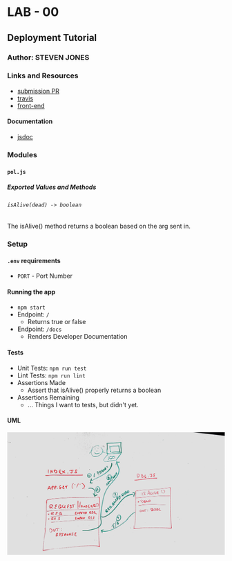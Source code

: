 # LAB - 00

## Deployment Tutorial

### Author: STEVEN JONES

### Links and Resources
* [submission PR](https://github.com/tutuorial-401js/class-00)
* [travis](https://travis-ci.com/tutuorial-401js/class-00)
* [front-end](https://tutorial-401js.herokuapp.com/)

#### Documentation
* [jsdoc](https://tutorial-401js.herokuapp.com/docs)

### Modules
#### `pol.js`
##### Exported Values and Methods

###### `isAlive(dead) -> boolean`
The isAlive() method returns a boolean based on the arg sent in.

### Setup
#### `.env` requirements
* `PORT` - Port Number

#### Running the app
* `npm start`
* Endpoint: `/`
  * Returns true or false
* Endpoint: `/docs`
  * Renders Developer Documentation
  
#### Tests
* Unit Tests: `npm run test`
* Lint Tests: `npm run lint`
* Assertions Made
  * Assert that isAlive() properly returns a boolean
* Assertions Remaining
  * ... Things I want to tests, but didn't yet.

#### UML

![UML Diagram](whiteboard.jpg)
